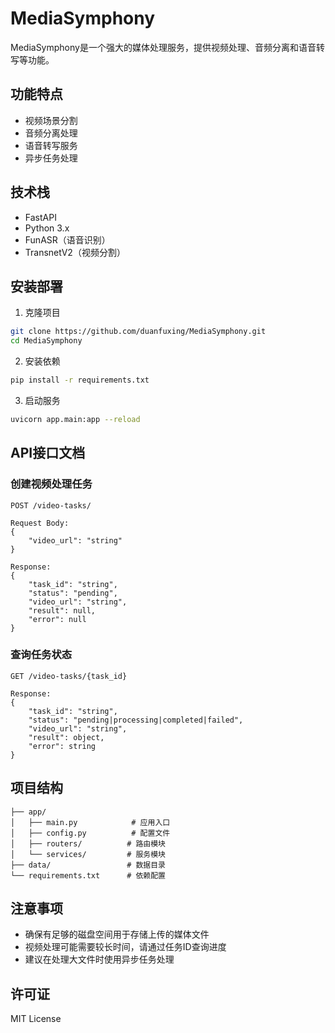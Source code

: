 # MediaSymphony

MediaSymphony是一个强大的媒体处理服务，提供视频处理、音频分离和语音转写等功能。

## 功能特点

- 视频场景分割
- 音频分离处理
- 语音转写服务
- 异步任务处理

## 技术栈

- FastAPI
- Python 3.x
- FunASR（语音识别）
- TransnetV2（视频分割）

## 安装部署

1. 克隆项目
```bash
git clone https://github.com/duanfuxing/MediaSymphony.git
cd MediaSymphony
```

2. 安装依赖
```bash
pip install -r requirements.txt
```

3. 启动服务
```bash
uvicorn app.main:app --reload
```

## API接口文档

### 创建视频处理任务

```http
POST /video-tasks/

Request Body:
{
    "video_url": "string"
}

Response:
{
    "task_id": "string",
    "status": "pending",
    "video_url": "string",
    "result": null,
    "error": null
}
```

### 查询任务状态

```http
GET /video-tasks/{task_id}

Response:
{
    "task_id": "string",
    "status": "pending|processing|completed|failed",
    "video_url": "string",
    "result": object,
    "error": string
}
```

## 项目结构

```
├── app/
│   ├── main.py            # 应用入口
│   ├── config.py          # 配置文件
│   ├── routers/          # 路由模块
│   └── services/         # 服务模块
├── data/                 # 数据目录
└── requirements.txt      # 依赖配置
```

## 注意事项

- 确保有足够的磁盘空间用于存储上传的媒体文件
- 视频处理可能需要较长时间，请通过任务ID查询进度
- 建议在处理大文件时使用异步任务处理

## 许可证

MIT License